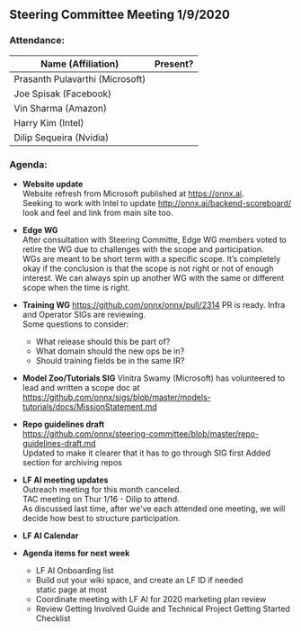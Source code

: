 ## Steering Committee Meeting 1/9/2020

### Attendance:

| Name (Affiliation) | Present? |
| ------------------------------- | --- |
| Prasanth Pulavarthi (Microsoft) |  |
| Joe Spisak (Facebook)           |  |
| Vin Sharma (Amazon)             |  | 
| Harry Kim (Intel)               |  |
| Dilip Sequeira (Nvidia)         |  |


### Agenda:

* **Website update**   
Website refresh from Microsoft published at https://onnx.ai.  
Seeking to work with Intel to update http://onnx.ai/backend-scoreboard/ look and feel and link from main site too.

* **Edge WG**  
After consultation with Steering Committe, Edge WG members voted to retire the WG due to challenges with the scope and participation.  
WGs are meant to be short term with a specific scope. It’s completely okay if the conclusion is that the scope is not right or not of enough interest. We can always spin up another WG with the same or different scope when the time is right. 

* **Training WG**
https://github.com/onnx/onnx/pull/2314 PR is ready. Infra and Operator SIGs are reviewing.  
Some questions to consider:  
  * What release should this be part of?
  * What domain should the new ops be in?
  * Should training fields be in the same IR?

* **Model Zoo/Tutorials SIG**
Vinitra Swamy (Microsoft) has volunteered to lead and written a scope doc at https://github.com/onnx/sigs/blob/master/models-tutorials/docs/MissionStatement.md

* **Repo guidelines draft**  
https://github.com/onnx/steering-committee/blob/master/repo-guidelines-draft.md  
Updated to make it clearer that it has to go through SIG first
Added section for archiving repos

* **LF AI meeting updates**  
Outreach meeting for this month canceled.  
TAC meeting on Thur 1/16 - Dilip to attend.  
As discussed last time, after we've each attended one meeting, we will decide how best to structure participation.

* **LF AI Calendar** 


* **Agenda items for next week** 
  *  LF AI Onboarding list
    *	Build out your wiki space, and create an LF ID if needed  
      static page at most
    *	Coordinate meeting with LF AI for 2020 marketing plan review
    *	Review Getting Involved Guide and Technical Project Getting Started Checklist
